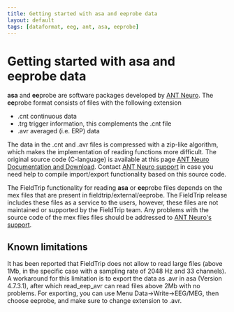 ```yaml
---
title: Getting started with asa and eeprobe data
layout: default
tags: [dataformat, eeg, ant, asa, eeprobe]
---
```


# Getting started with asa and eeprobe data

**asa** and **ee**probe are software packages developed by [ANT Neuro](http://www.ant-neuro.com). The **ee**probe format consists of files with the following extension

*  .cnt continuous data
*  .trg trigger information, this complements the .cnt file
*  .avr averaged (i.e. ERP) data

The data in the .cnt and .avr files is compressed with a zip-like algorithm, which makes the implementation of reading functions more difficult. The original source code (C-language) is available at this page [ANT Neuro Documentation and Download](http://ant-neuro.com/supporting-documentation-and-downloads). Contact [ANT Neuro support](/support@ant-neuro.com) in case you need help to compile import/export functionality based on this source code.

The FieldTrip functionality for reading **asa** or **ee**probe files depends on the mex files that are present in fieldtrip/external/eeprobe. The FieldTrip release includes these files as a service to the users, however, these files are not maintained or supported by the FieldTrip team. Any problems with the source code of the mex files files should be addressed to [ANT Neuro's support](http://www.ant-neuro.com/support).
## Known limitations

It has been reported that FieldTrip does not allow to read large files (above 1Mb, in the specific case with a sampling rate of 2048 Hz and 33 channels). A workaround for this limitation is to export the data as .avr in asa (Version 4.7.3.1), after which read_eep_avr can read files above 2Mb with no problems. For exporting, you can use Menu Data->Write->EEG/MEG, then choose eeprobe, and make sure to change extension to .avr.
